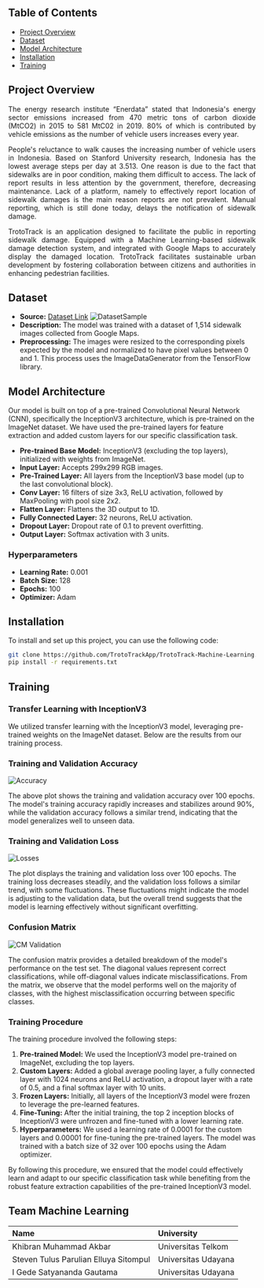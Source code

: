 [//]: # (Image References)

[image0]: ./Images/dataset-sample.png "DatasetSample"
[image1]: ./Images/accuracy.png "Accuracy"
[image2]: ./Images/loss.png "Losses"
[image3]: ./Images/confusion-matrix-test.png "CM Validation"


## Table of Contents

- [Project Overview](#project-overview)
- [Dataset](#dataset)
- [Model Architecture](#model-architecture)
- [Installation](#installation)
- [Training](#training)

## Project Overview <a name="project-overview"></a>

<p align="justify"> The energy research institute “Enerdata” stated that Indonesia's energy sector emissions increased from 470 metric tons of carbon dioxide (MtCO2) in 2015 to 581 MtC02 in 2019. 80% of which is contributed by vehicle emissions as the number of vehicle users increases every year. </p>
<p align="justify">People's reluctance to walk causes the increasing number of vehicle users in Indonesia. Based on Stanford University research, Indonesia has the lowest average steps per day at 3.513. One reason is due to the fact that sidewalks are in poor condition, making them difficult to access. The lack of report results in less attention by the government, therefore, decreasing maintenance. Lack of a platform, namely to effectively report location of sidewalk damages is the main reason reports are not prevalent. Manual reporting, which is still done today, delays the notification of sidewalk damage.</p>
<p align="justify">TrotoTrack is an application designed to facilitate the public in reporting sidewalk damage. Equipped with a Machine Learning-based sidewalk damage detection system, and integrated with Google Maps to accurately display the damaged location. TrotoTrack facilitates sustainable urban development by fostering collaboration between citizens and authorities in enhancing pedestrian facilities.</p>


## Dataset <a name="dataset"></a>
- **Source:** [Dataset Link](https://drive.google.com/drive/folders/1Sd9CN9NAJP24qQrr1IvDX86cCOcHUoxy?usp=sharing) ![DatasetSample][image0]
- **Description:** The model was trained with a dataset of 1,514 sidewalk images collected from Google Maps.
- **Preprocessing:** The images were resized to the corresponding pixels expected by the model and normalized to have pixel values between 0 and 1. This process uses the ImageDataGenerator from the TensorFlow library.

## Model Architecture <a name="model-architecture"></a>

Our model is built on top of a pre-trained Convolutional Neural Network (CNN), specifically the InceptionV3 architecture, which is pre-trained on the ImageNet dataset. We have used the pre-trained layers for feature extraction and added custom layers for our specific classification task.
- **Pre-trained Base Model:** InceptionV3 (excluding the top layers), initialized with weights from ImageNet.
- **Input Layer:** Accepts 299x299 RGB images.
- **Pre-Trained Layer:** All layers from the InceptionV3 base model (up to the last convolutional block).
- **Conv Layer:** 16 filters of size 3x3, ReLU activation, followed by MaxPooling with pool size 2x2.
- **Flatten Layer:** Flattens the 3D output to 1D.
- **Fully Connected Layer:** 32 neurons, ReLU activation.
- **Dropout Layer:** Dropout rate of 0.1 to prevent overfitting.
- **Output Layer:** Softmax activation with 3 units.

### Hyperparameters

- **Learning Rate:** 0.001
- **Batch Size:** 128
- **Epochs:** 100
- **Optimizer:** Adam

## Installation <a name="installation"></a>

To install and set up this project, you can use the following code:

```bash
git clone https://github.com/TrotoTrackApp/TrotoTrack-Machine-Learning.git
pip install -r requirements.txt
```

## Training <a name="training"></a>
### Transfer Learning with InceptionV3

We utilized transfer learning with the InceptionV3 model, leveraging pre-trained weights on the ImageNet dataset. Below are the results from our training process.

### Training and Validation Accuracy

![Accuracy][image1]

The above plot shows the training and validation accuracy over 100 epochs. The model's training accuracy rapidly increases and stabilizes around 90%, while the validation accuracy follows a similar trend, indicating that the model generalizes well to unseen data.

### Training and Validation Loss

![Losses][image2]

The plot displays the training and validation loss over 100 epochs. The training loss decreases steadily, and the validation loss follows a similar trend, with some fluctuations. These fluctuations might indicate the model is adjusting to the validation data, but the overall trend suggests that the model is learning effectively without significant overfitting.

### Confusion Matrix

![CM Validation][image3]

The confusion matrix provides a detailed breakdown of the model's performance on the test set. The diagonal values represent correct classifications, while off-diagonal values indicate misclassifications. From the matrix, we observe that the model performs well on the majority of classes, with the highest misclassification occurring between specific classes.

### Training Procedure

The training procedure involved the following steps:

1. **Pre-trained Model:** We used the InceptionV3 model pre-trained on ImageNet, excluding the top layers.
2. **Custom Layers:** Added a global average pooling layer, a fully connected layer with 1024 neurons and ReLU activation, a dropout layer with a rate of 0.5, and a final softmax layer with 10 units.
3. **Frozen Layers:** Initially, all layers of the InceptionV3 model were frozen to leverage the pre-learned features.
4. **Fine-Tuning:** After the initial training, the top 2 inception blocks of InceptionV3 were unfrozen and fine-tuned with a lower learning rate.
5. **Hyperparameters:** We used a learning rate of 0.0001 for the custom layers and 0.00001 for fine-tuning the pre-trained layers. The model was trained with a batch size of 32 over 100 epochs using the Adam optimizer.

By following this procedure, we ensured that the model could effectively learn and adapt to our specific classification task while benefiting from the robust feature extraction capabilities of the pre-trained InceptionV3 model.


## Team Machine Learning

| Name                           | University	                                         | 
| :----------------------------- | :---------------------------------------------------| 
|	Khibran Muhammad Akbar         | Universitas Telkom                                  |
|	Steven Tulus Parulian Elluya Sitompul          | Universitas Udayana                                 |
|	 I Gede Satyananda Gautama          | Universitas Udayana                                 |

